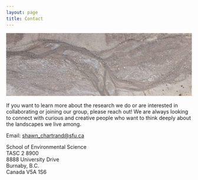 ```yaml
---
layout: page
title: Contact
---
```


<img src="/assets/img/grace_stream.jpg" alt="camp"/> 

If you want to learn more about the research we do or are interested in collaborating or joining our group, please reach out! We are always looking to connect with curious and creative people who want to think deeply about the landscapes we live among. 

Email: shawn_chartrand@sfu.ca


School of Environmental Science\
TASC 2 8900\
8888 University Drive\
Burnaby, B.C.\
Canada V5A 1S6 
